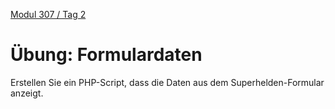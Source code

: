  [Modul 307 / Tag 2](/ilv.307/02-modul-307)

# Übung: Formulardaten

Erstellen Sie ein PHP-Script, dass die Daten aus dem Superhelden-Formular anzeigt.
 
<!--stackedit_data:
eyJoaXN0b3J5IjpbLTEyMDcyNjgwODddfQ==
-->